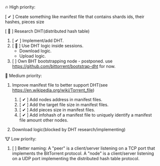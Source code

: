 🔥 High priority:

[ ✔ ] Create something like manifest file that contains shards ids, their hashes, pieces size
 
[ 🚧 ] Research DHT(distributed hash table)

 1. [ ✔ ] Implement/add DHT.  
 2. [ 🚧 ] Use DHT logic inside sessions.
     - Download logic.
     - Upload logic.
 3. [ ] Own BHT bootstrapping node - postponed. use https://github.com/bittorrent/bootstrap-dht for now. 

🦀 Medium priority:

1. Improve manifest file to better support DHT(see https://en.wikipedia.org/wiki/Torrent_file)
   1. [ ✔ ] Add nodes address in manifest files.
   2. [ ✔ ] Add the target file size in manifest files.
   3. [ ✔ ] Add pieces size in manifest files.
   4. [ ✔ ] Add infohash of a manifest file to uniquely identify a manifest file amount other nodes.

2. Download logic(blocked by DHT research/implementing)   

🐮 Low priority:

1. [ ] Better naming: A "peer" is a client/server listening on a TCP port that implements the BitTorrent protocol. A "node" is a client/server listening on a UDP port implementing the distributed hash table protocol.